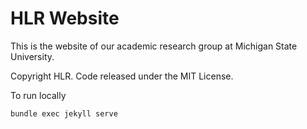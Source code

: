 # HLR Website

This is the website of our academic research group at Michigan State University.


Copyright HLR. Code released under the MIT License.

To run locally

`bundle exec jekyll serve`